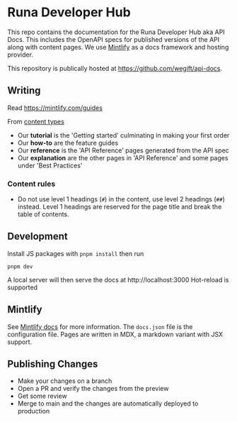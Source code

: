 # Runa Developer Hub

This repo contains the documentation for the Runa Developer Hub aka API Docs. This includes the OpenAPI specs for published versions of the API along with content pages. We use [Mintlify](https://mintlify.com) as a docs framework and hosting provider.

This repository is publically hosted at https://github.com/wegift/api-docs.

## Writing

Read https://mintlify.com/guides

From [content types](https://mintlify.com/guides/content-types)

- Our **tutorial** is the 'Getting started' culminating in making your first order
- Our **how-to** are the feature guides
- Our **reference** is the 'API Reference' pages generated from the API spec
- Our **explanation** are the other pages in 'API Reference' and some pages under 'Best Practices'

### Content rules

- Do not use level 1 headings (`#`) in the content, use level 2 headings (`##`) instead. Level 1 headings are reserved for the page title and break the table of contents.

## Development

Install JS packages with `pnpm install` then run

```
pnpm dev
```

A local server will then serve the docs at http://localhost:3000
Hot-reload is supported

## Mintlify

See [Mintlify docs](https://mintlify.com/docs) for more information. The `docs.json` file is the configuration file. Pages are written in MDX, a markdown variant with JSX support.

## Publishing Changes

- Make your changes on a branch
- Open a PR and verify the changes from the preview
- Get some review
- Merge to main and the changes are automatically deployed to production
